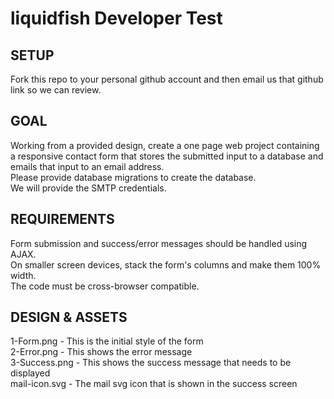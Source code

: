 # liquidfish Developer Test

## SETUP
Fork this repo to your personal github account and then email us that github link so we can review. 

## GOAL
Working from a provided design, create a one page web project containing a responsive contact form that stores the submitted input to a database and emails that input to an email address.  
Please provide database migrations to create the database.   
We will provide the SMTP credentials. 


## REQUIREMENTS
Form submission and success/error messages should be handled using AJAX.   
On smaller screen devices, stack the form's columns and make them 100% width.  
The code must be cross-browser compatible. 


## DESIGN & ASSETS
1-Form.png - This is the initial style of the form  
2-Error.png - This shows the error message   
3-Success.png - This shows the success message that needs to be displayed  
mail-icon.svg - The mail svg icon that is shown in the success screen  
